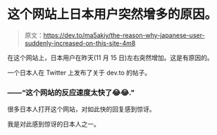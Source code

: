 # 这个网站上日本用户突然增多的原因。

> 原文：<https://dev.to/ma5akiy/the-reason-why-japanese-user-suddenly-increased-on-this-site-4m8>

在这个网站上，日本用户在昨天(11 月 15 日)左右突然增加。这是有原因的。

一个日本人在 Twitter 上发布了关于 dev.to 的帖子。

### ——“这个网站的反应速度太快了😂😂."

很多日本人打开这个网站，对如此快的回复感到惊讶。

我是对此感到惊讶的日本人之一。